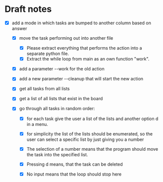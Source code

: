 # Draft notes

- [X] add a mode in which tasks are bumped to another column based on answer

    - [X] move the task performing out into another file
        - [X] Please extract everything that performs the action into a separate python file.
        - [X] Extract the while loop from main as an own function "work".

    - [X] add a parameter --work for the old action
    - [X] add a new parameter --cleanup that will start the new action

    - [X] get all tasks from all lists
    - [X] get a list of all lists that exist in the board
    - [X] go through all tasks in random order:
        - [X] for each task give the user a list of the lists and another option d in a menu. 
        - [X] for simplicity the list of the lists should be enumerated, so the user can select a specific list by just giving you a number
        - [X] The selection of a number means that the program should move the task into the specified list.
        - [X] Pressing d means, that the task can be deleted
        - [X] No input means that the loop should stop here



